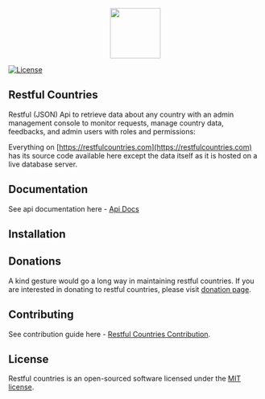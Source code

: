 <p align="center"><a href="https://restfulcountries.com" target="_blank"><img src="https://restfulcountries.com/storage/images/logo/logo-v-w.png" width="100"></a></p>

<p align="center">

<a href="https://github.com/Naterus/restful-countries/blob/main/LICENSE"><img src="https://poser.pugx.org/laravel/framework/license.svg" alt="License"></a>
</p>

## Restful Countries

Restful (JSON) Api to retrieve data about any country with an admin management console to monitor requests, manage country data, feedbacks, and admin users with roles and permissions:

Everything on [https://restfulcountries.com](https://restfulcountries.com) has its source code available here except the data itself as it is hosted on a live database server.

## Documentation
See api documentation here -  [Api Docs](https://restfulcountries.com/api-documentation)

## Installation


## Donations

A kind gesture would go a long way in maintaining restful countries. If you are interested in donating to restful countries, please visit [donation page](https://restfulcountries.com/donation).

## Contributing

See contribution  guide here - [Restful Countries Contribution](https://laravel.com/docs/contributions).

## License

Restful countries is an open-sourced software licensed under the [MIT license](https://opensource.org/licenses/MIT).
